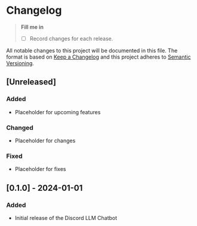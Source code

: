 # Changelog

> **Fill me in**
> - [ ] Record changes for each release.

All notable changes to this project will be documented in this file.
The format is based on [Keep a Changelog](https://keepachangelog.com/en/1.0.0/)
and this project adheres to [Semantic Versioning](https://semver.org/spec/v2.0.0.html).

## [Unreleased]
### Added
- Placeholder for upcoming features

### Changed
- Placeholder for changes

### Fixed
- Placeholder for fixes

## [0.1.0] - 2024-01-01
### Added
- Initial release of the Discord LLM Chatbot
